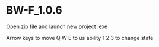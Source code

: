# BW-F_1.0.6

Open zip file and launch new project .exe

Arrow keys to move
Q W E to us ability
1 2 3 to change state

